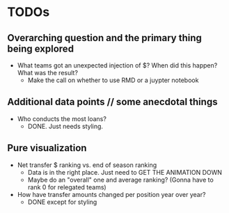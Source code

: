 # TODOs

## Overarching question and the primary thing being explored
* What teams got an unexpected injection of $? When did this happen? What was the result?
    * Make the call on whether to use RMD or a juypter notebook

## Additional data points // some anecdotal things
* Who conducts the most loans?
    * DONE. Just needs styling.

## Pure visualization
* Net transfer $ ranking vs. end of season ranking
    * Data is in the right place. Just need to GET THE ANIMATION DOWN
    * Maybe do an "overall" one and average ranking? (Gonna have to rank 0 for relegated teams)
* How have transfer amounts changed per position year over year?
    * DONE except for styling